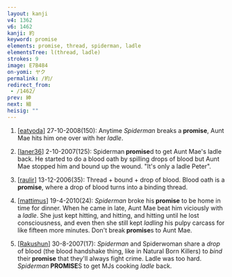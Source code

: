 ```yaml
---
layout: kanji
v4: 1362
v6: 1462
kanji: 約
keyword: promise
elements: promise, thread, spiderman, ladle
elementsTree: l(thread, ladle)
strokes: 9
image: E7B484
on-yomi: ヤク
permalink: /約/
redirect_from:
 - /1462/
prev: 紳
next: 細
heisig: ""
---
```


1) [<a href="http://kanji.koohii.com/profile/eatyoda">eatyoda</a>] 27-10-2008(150): Anytime <em>Spiderman</em> breaks a<strong> promise</strong>, Aunt Mae hits him one over with her <em>ladle</em>.

2) [<a href="http://kanji.koohii.com/profile/laner36">laner36</a>] 2-10-2007(125): Spiderman<strong> promise</strong>d to get Aunt Mae&#039;s ladle back. He started to do a blood oath by spilling drops of blood but Aunt Mae stopped him and bound up the wound. &quot;It&#039;s only a ladle Peter&quot;.

3) [<a href="http://kanji.koohii.com/profile/raulir">raulir</a>] 13-12-2006(35): Thread + bound + drop of blood. Blood oath is a<strong> promise</strong>, where a drop of blood turns into a binding thread.

4) [<a href="http://kanji.koohii.com/profile/mattimus">mattimus</a>] 19-4-2010(24): <em>Spiderman</em> broke his<strong> promise</strong> to be home in time for dinner. When he came in late, Aunt Mae beat him viciously with a <em>ladle</em>. She just kept hitting, and hitting, and hitting until he lost consciousness, and even then she still kept <em>ladling</em> his pulpy carcass for like fifteen more minutes. Don&#039;t break<strong> promise</strong>s to Aunt Mae.

5) [<a href="http://kanji.koohii.com/profile/Rakushun">Rakushun</a>] 30-8-2007(17): <em>Spiderman</em> and Spiderwoman share a <em>drop</em> of blood (the blood handshake thing, like in Natural Born Killers) to <em>bind</em> their<strong> promise</strong> that they&#039;ll always fight crime. Ladle was too hard. <em>Spiderman</em><strong> PROMISE</strong>S to get MJs cooking <em>ladle</em> back.

